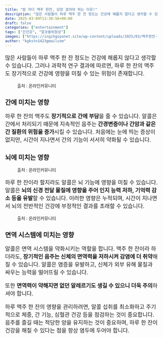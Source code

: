 ```yaml
---
title: "밤 마다 맥주 한잔, 당장 끊어야 하는 이유!"
description: "많은 사람들이 하루 맥주 한 잔 정도는 건강에 해롭지 않다고 생각할 수 있습니다. 그러나 과학적 연구 결과에 따르면, 하루 한 잔의 맥주도 장기적으로 건강에 영향을 미칠 수 있는 위험이 존재합니다."
date: 2025-03-09T13:39:56+09:00
draft: false
categories: ["entertainment"]
tags: ["간건강", "알코올위험성"]
images: ["https://ingihgoyonet.site/wp-content/uploads/2025/03/맥주한잔-1024x683.jpg", "https://ingihgoyonet.site/wp-content/uploads/2025/03/뇌건강-1024x683.jpg", "https://ingihgoyonet.site/wp-content/uploads/2025/03/맥주-1024x683.jpg"]
author: "kgkstn1423gmailcom"
---
```


<p style="font-size:18px">많은 사람들이 하루 맥주 한 잔 정도는 건강에 해롭지 않다고 생각할 수 있습니다. 그러나 과학적 연구 결과에 따르면, 하루 한 잔의 맥주도 장기적으로 건강에 영향을 미칠 수 있는 위험이 존재합니다.</p> <figure ><img src="https://ingihgoyonet.site/wp-content/uploads/2025/03/맥주한잔-1024x683.jpg" alt="" style="aspect-ratio:16/9;object-fit:cover"/><figcaption >출처 : 온라인커뮤니티</figcaption></figure> <h2 >간에 미치는 영향</h2> <p style="font-size:18px">하루 한 잔의 맥주도<strong> 장기적으로 간에 부담</strong>을 줄 수 있습니다. 알콜은 간에서 처리되기 때문에 지속적인 음주는<strong> 간경변증이나 간암과 같은 간 질환의 위험을 증가</strong>시킬 수 있습니다. 처음에는 눈에 띄는 증상이 없지만, 시간이 지나면서 간의 기능이 서서히 약화될 수 있습니다.</p> <h2 >뇌에 미치는 영향</h2> <figure ><img src="https://ingihgoyonet.site/wp-content/uploads/2025/03/뇌건강-1024x683.jpg" alt="" style="aspect-ratio:16/9;object-fit:cover"/><figcaption >출처 : 온라인커뮤니티</figcaption></figure> <p style="font-size:18px">하루 한 잔이라 할지라도 알콜은 뇌 기능에 영향을 미칠 수 있습니다. 알콜은<strong> 뇌의 신경 전달 물질에 영향을 주어 인지 능력 저하, 기억력 감소 등을 유발</strong>할 수 있습니다. 이러한 영향은 누적되며, 시간이 지나면서 뇌의 전반적인 건강에 부정적인 결과를 초래할 수 있습니다.</p> <figure ><img src="https://ingihgoyonet.site/wp-content/uploads/2025/03/맥주-1024x683.jpg" alt="" style="aspect-ratio:16/9;object-fit:cover"/><figcaption >출처 : 온라인커뮤니티</figcaption></figure> <h2 >면역 시스템에 미치는 영향</h2> <p style="font-size:18px">알콜은 면역 시스템을 약화시키는 역할을 합니다. 맥주 한 잔이라 하더라도,<strong> 장기적인 음주는 신체의 면역력을 저하시켜 감염에 더 취약</strong>해질 수 있습니다. 알콜은 염증을 유발하고, 신체가 외부 유해 물질과 싸우는 능력을 떨어뜨릴 수 있습니다.</p> <p style="font-size:18px">또한 <strong>면역력이 약해지면 없던 알레르기도 생길 수 있으니 더욱 주의</strong>하셔야 합니다.</p> <p style="font-size:18px">하루 맥주 한 잔의 영향을 관리하려면, 알콜 섭취를 최소화하고 주기적으로 체중, 간 기능, 심혈관 건강 등을 점검하는 것이 중요합니다. 음주를 즐길 때는 적당한 양을 유지하는 것이 중요하며, 하루 한 잔이 건강을 해칠 수 있다는 점을 항상 염두에 두어야 합니다.</p>